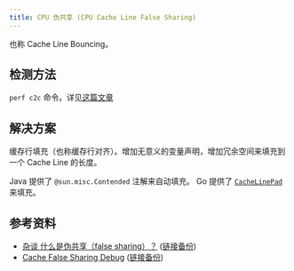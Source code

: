 ```yaml
---
title: CPU 伪共享 (CPU Cache Line False Sharing)
---
```



也称 Cache Line Bouncing。

## 检测方法

`perf c2c` 命令。详见[这篇文章][1]

## 解决方案

缓存行填充（也称缓存行对齐）。增加无意义的变量声明，增加冗余空间来填充到一个 Cache Line 的长度。

Java 提供了 `@sun.misc.Contended` 注解来自动填充。
Go 提供了 [`CacheLinePad`](https://pkg.go.dev/golang.org/x/sys/cpu#CacheLinePad) 来填充。

## 参考资料

- [杂谈 什么是伪共享（false sharing）？](https://zhuanlan.zhihu.com/p/65394173) ([链接备份](https://web.archive.org/web/20210814041728/https://zhuanlan.zhihu.com/p/65394173))
- [Cache False Sharing Debug][1] ([链接备份](https://web.archive.org/web/20220605234229/http://oliveryang.net/2018/01/cache-false-sharing-debug/))


[1]: http://oliveryang.net/2018/01/cache-false-sharing-debug/
